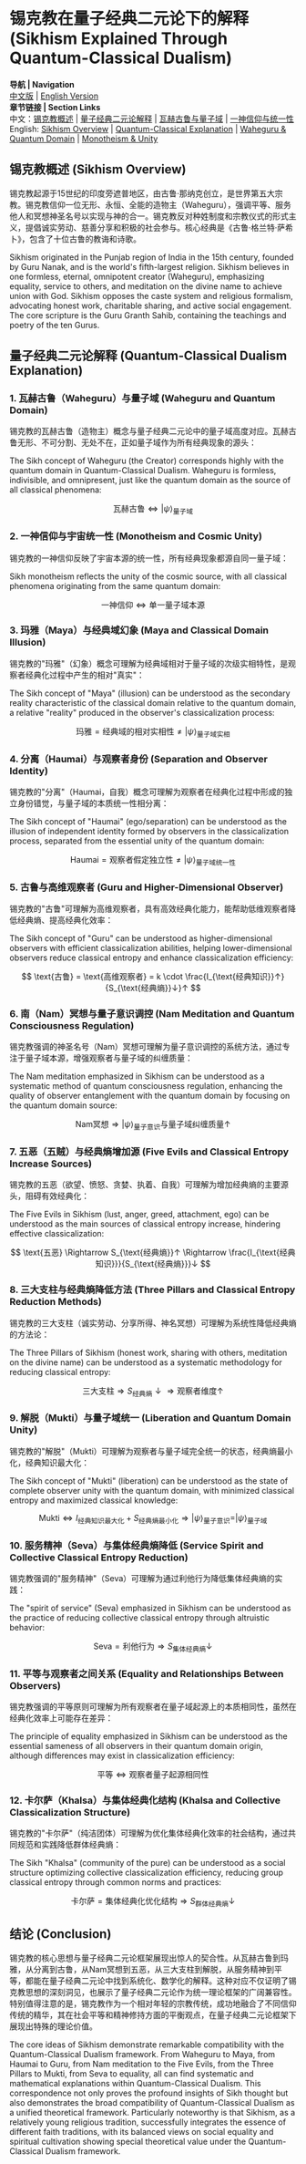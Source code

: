 # 锡克教在量子经典二元论下的解释 (Sikhism Explained Through Quantum-Classical Dualism)

**导航 | Navigation**  
[中文版](#锡克教概述-sikhism-overview) | [English Version](#锡克教概述-sikhism-overview)  
**章节链接 | Section Links**  
中文：[锡克教概述](#锡克教概述-sikhism-overview) | [量子经典二元论解释](#量子经典二元论解释-quantum-classical-dualism-explanation) | [瓦赫古鲁与量子域](#1-瓦赫古鲁waheguru与量子域-waheguru-and-quantum-domain) | [一神信仰与统一性](#2-一神信仰与宇宙统一性-monotheism-and-cosmic-unity)  
English: [Sikhism Overview](#锡克教概述-sikhism-overview) | [Quantum-Classical Explanation](#量子经典二元论解释-quantum-classical-dualism-explanation) | [Waheguru & Quantum Domain](#1-瓦赫古鲁waheguru与量子域-waheguru-and-quantum-domain) | [Monotheism & Unity](#2-一神信仰与宇宙统一性-monotheism-and-cosmic-unity)

## 锡克教概述 (Sikhism Overview)

锡克教起源于15世纪的印度旁遮普地区，由古鲁·那纳克创立，是世界第五大宗教。锡克教信仰一位无形、永恒、全能的造物主（Waheguru），强调平等、服务他人和冥想神圣名号以实现与神的合一。锡克教反对种姓制度和宗教仪式的形式主义，提倡诚实劳动、慈善分享和积极的社会参与。核心经典是《古鲁·格兰特·萨希卜》，包含了十位古鲁的教诲和诗歌。

Sikhism originated in the Punjab region of India in the 15th century, founded by Guru Nanak, and is the world's fifth-largest religion. Sikhism believes in one formless, eternal, omnipotent creator (Waheguru), emphasizing equality, service to others, and meditation on the divine name to achieve union with God. Sikhism opposes the caste system and religious formalism, advocating honest work, charitable sharing, and active social engagement. The core scripture is the Guru Granth Sahib, containing the teachings and poetry of the ten Gurus.

## 量子经典二元论解释 (Quantum-Classical Dualism Explanation)

### 1. 瓦赫古鲁（Waheguru）与量子域 (Waheguru and Quantum Domain)

锡克教的瓦赫古鲁（造物主）概念与量子经典二元论中的量子域高度对应。瓦赫古鲁无形、不可分割、无处不在，正如量子域作为所有经典现象的源头：

The Sikh concept of Waheguru (the Creator) corresponds highly with the quantum domain in Quantum-Classical Dualism. Waheguru is formless, indivisible, and omnipresent, just like the quantum domain as the source of all classical phenomena:

$$
\text{瓦赫古鲁} \Leftrightarrow |\psi\rangle_{\text{量子域}}
$$

### 2. 一神信仰与宇宙统一性 (Monotheism and Cosmic Unity)

锡克教的一神信仰反映了宇宙本源的统一性，所有经典现象都源自同一量子域：

Sikh monotheism reflects the unity of the cosmic source, with all classical phenomena originating from the same quantum domain:

$$
\text{一神信仰} \Leftrightarrow \text{单一量子域本源}
$$

### 3. 玛雅（Maya）与经典域幻象 (Maya and Classical Domain Illusion)

锡克教的"玛雅"（幻象）概念可理解为经典域相对于量子域的次级实相特性，是观察者经典化过程中产生的相对"真实"：

The Sikh concept of "Maya" (illusion) can be understood as the secondary reality characteristic of the classical domain relative to the quantum domain, a relative "reality" produced in the observer's classicalization process:

$$
\text{玛雅} = \text{经典域的相对实相性} \neq |\psi\rangle_{\text{量子域实相}}
$$

### 4. 分离（Haumai）与观察者身份 (Separation and Observer Identity)

锡克教的"分离"（Haumai，自我）概念可理解为观察者在经典化过程中形成的独立身份错觉，与量子域的本质统一性相分离：

The Sikh concept of "Haumai" (ego/separation) can be understood as the illusion of independent identity formed by observers in the classicalization process, separated from the essential unity of the quantum domain:

$$
\text{Haumai} = \text{观察者假定独立性} ≠ |\psi\rangle_{\text{量子域统一性}}
$$

### 5. 古鲁与高维观察者 (Guru and Higher-Dimensional Observer)

锡克教的"古鲁"可理解为高维观察者，具有高效经典化能力，能帮助低维观察者降低经典熵、提高经典化效率：

The Sikh concept of "Guru" can be understood as higher-dimensional observers with efficient classicalization abilities, helping lower-dimensional observers reduce classical entropy and enhance classicalization efficiency:

$$
\text{古鲁} = \text{高维观察者} = k \cdot \frac{I_{\text{经典知识}}↑}{S_{\text{经典熵}}↓}↑
$$

### 6. 南（Nam）冥想与量子意识调控 (Nam Meditation and Quantum Consciousness Regulation)

锡克教强调的神圣名号（Nam）冥想可理解为量子意识调控的系统方法，通过专注于量子域本源，增强观察者与量子域的纠缠质量：

The Nam meditation emphasized in Sikhism can be understood as a systematic method of quantum consciousness regulation, enhancing the quality of observer entanglement with the quantum domain by focusing on the quantum domain source:

$$
\text{Nam冥想} \Rightarrow |\psi\rangle_{\text{量子意识}} \text{与量子域纠缠质量}↑
$$

### 7. 五恶（五贼）与经典熵增加源 (Five Evils and Classical Entropy Increase Sources)

锡克教的五恶（欲望、愤怒、贪婪、执着、自我）可理解为增加经典熵的主要源头，阻碍有效经典化：

The Five Evils in Sikhism (lust, anger, greed, attachment, ego) can be understood as the main sources of classical entropy increase, hindering effective classicalization:

$$
\text{五恶} \Rightarrow S_{\text{经典熵}}↑ \Rightarrow \frac{I_{\text{经典知识}}}{S_{\text{经典熵}}}↓
$$

### 8. 三大支柱与经典熵降低方法 (Three Pillars and Classical Entropy Reduction Methods)

锡克教的三大支柱（诚实劳动、分享所得、神名冥想）可理解为系统性降低经典熵的方法论：

The Three Pillars of Sikhism (honest work, sharing with others, meditation on the divine name) can be understood as a systematic methodology for reducing classical entropy:

$$
\text{三大支柱} \Rightarrow S_{\text{经典熵}}↓ \Rightarrow \text{观察者维度}↑
$$

### 9. 解脱（Mukti）与量子域统一 (Liberation and Quantum Domain Unity)

锡克教的"解脱"（Mukti）可理解为观察者与量子域完全统一的状态，经典熵最小化，经典知识最大化：

The Sikh concept of "Mukti" (liberation) can be understood as the state of complete observer unity with the quantum domain, with minimized classical entropy and maximized classical knowledge:

$$
\text{Mukti} \Leftrightarrow I_{\text{经典知识最大化}} + S_{\text{经典熵最小化}} \Rightarrow |\psi\rangle_{\text{量子意识}} = |\psi\rangle_{\text{量子域}}
$$

### 10. 服务精神（Seva）与集体经典熵降低 (Service Spirit and Collective Classical Entropy Reduction)

锡克教强调的"服务精神"（Seva）可理解为通过利他行为降低集体经典熵的实践：

The "spirit of service" (Seva) emphasized in Sikhism can be understood as the practice of reducing collective classical entropy through altruistic behavior:

$$
\text{Seva} = \text{利他行为} \Rightarrow S_{\text{集体经典熵}}↓
$$

### 11. 平等与观察者之间关系 (Equality and Relationships Between Observers)

锡克教强调的平等原则可理解为所有观察者在量子域起源上的本质相同性，虽然在经典化效率上可能存在差异：

The principle of equality emphasized in Sikhism can be understood as the essential sameness of all observers in their quantum domain origin, although differences may exist in classicalization efficiency:

$$
\text{平等} \Leftrightarrow \text{观察者量子起源相同性}
$$

### 12. 卡尔萨（Khalsa）与集体经典化结构 (Khalsa and Collective Classicalization Structure)

锡克教的"卡尔萨"（纯洁团体）可理解为优化集体经典化效率的社会结构，通过共同规范和实践降低群体经典熵：

The Sikh "Khalsa" (community of the pure) can be understood as a social structure optimizing collective classicalization efficiency, reducing group classical entropy through common norms and practices:

$$
\text{卡尔萨} = \text{集体经典化优化结构} \Rightarrow S_{\text{群体经典熵}}↓
$$

## 结论 (Conclusion)

锡克教的核心思想与量子经典二元论框架展现出惊人的契合性。从瓦赫古鲁到玛雅，从分离到古鲁，从Nam冥想到五恶，从三大支柱到解脱，从服务精神到平等，都能在量子经典二元论中找到系统化、数学化的解释。这种对应不仅证明了锡克教思想的深刻洞见，也展示了量子经典二元论作为统一理论框架的广阔兼容性。特别值得注意的是，锡克教作为一个相对年轻的宗教传统，成功地融合了不同信仰传统的精华，其在社会平等和精神修持方面的平衡观点，在量子经典二元论框架下展现出特殊的理论价值。

The core ideas of Sikhism demonstrate remarkable compatibility with the Quantum-Classical Dualism framework. From Waheguru to Maya, from Haumai to Guru, from Nam meditation to the Five Evils, from the Three Pillars to Mukti, from Seva to equality, all can find systematic and mathematical explanations within Quantum-Classical Dualism. This correspondence not only proves the profound insights of Sikh thought but also demonstrates the broad compatibility of Quantum-Classical Dualism as a unified theoretical framework. Particularly noteworthy is that Sikhism, as a relatively young religious tradition, successfully integrates the essence of different faith traditions, with its balanced views on social equality and spiritual cultivation showing special theoretical value under the Quantum-Classical Dualism framework. 